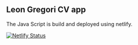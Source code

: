 ## Leon Gregori CV app

The Java Script is build and deployed using netlify.

[![Netlify Status](https://api.netlify.com/api/v1/badges/3847d3ad-538b-462d-b1c6-4112882d8c4c/deploy-status)](https://app.netlify.com/sites/stoic-jepsen-37d71d/deploys)
